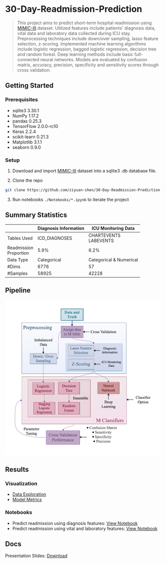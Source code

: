 # 30-Day-Readmission-Prediction

> This project aims to predict short-term hospital readmission using [MIMIC-III](https://mimic.physionet.org/) dataset. Utilized features include patients' diagnosis data, vital data and laboratory data collected during ICU stay. Preprocessing techniques include down/over sampling, lasso feature selection, z-scoring. Implemented machine learning algorithms include logistic regression, bagged logistic regression, decision tree and random forest. Deep learning methods include basic full-connected neural networks. Models are evaluated by confusion matrix, accuracy, precision, specificity and sensitivity scores through cross validation.

## Getting Started

### Prerequisites

<ul>
<li>sqlite3 3.30.1</li>
<li>NumPy 1.17.2</li>
<li>pandas 0.25.3</li>
<li>TensorFlow 2.0.0-rc10</li>
<li>Keras 2.2.4</li>
<li>scikit-learn 0.21.3</li>
<li>Matplotlib 3.1.1</li>
<li>seaborn 0.9.0</li>
</ul>

### Setup

1. Download and import [MIMIC-III](https://mimic.physionet.org/) dataset into a sqlite3 .db database file.

2. Clone the repo

```sh
git clone https://github.com/ziyuan-shen/30-Day-Readmission-Prediction.git
```

3. Run notebooks `./Notebooks/*.ipynb` to iterate the project

## Summary Statistics

&nbsp;| Diagnosis Information | ICU Monitoring Data
--- | --- | ---
Tables Used | ICD_DIAGNOSES | CHARTEVENTS</br>LABEVENTS
Readmission</br>Proportion | 5.9% | 6.2%
Data Type | Categorical | Categorical & Numerical
#Dims | 6776 | 57
#Samples | 58925 | 42228


## Pipeline
<img src="./Docs/Figures/pipeline5.png" alt="drawing" width="500"/>

## Results

### Visualization

* [Data Exploration](https://ziyuan-shen.github.io/files/slides/readmission_data_exploration.pdf)
* [Model Metrics](https://ziyuan-shen.github.io/files/slides/readmission_model_metrics.pdf)

### Notebooks

* Predict readmission using diagnosis features: [View Notebook](https://ziyuan-shen.github.io/files/Readmission_Diagonsis.html)
* Predict readmission using vital and laboratory features: [View Notebook](https://ziyuan-shen.github.io/files/Readmission_ICU.html)

## Docs

Presentation Slides: [Download](https://ziyuan-shen.github.io/files/slides/Readmission_Prediction.pdf)

